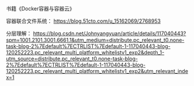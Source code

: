 书籍《Docker容器与容器云》

容器联合文件系统：
https://blog.51cto.com/u_15162069/2768953

分层理解：
https://blog.csdn.net/Johnyangyuan/article/details/117040443?spm=1001.2101.3001.6661.1&utm_medium=distribute.pc_relevant_t0.none-task-blog-2%7Edefault%7ECTRLIST%7Edefault-1-117040443-blog-120252223.pc_relevant_multi_platform_whitelistv1_exp2&depth_1-utm_source=distribute.pc_relevant_t0.none-task-blog-2%7Edefault%7ECTRLIST%7Edefault-1-117040443-blog-120252223.pc_relevant_multi_platform_whitelistv1_exp2&utm_relevant_index=1